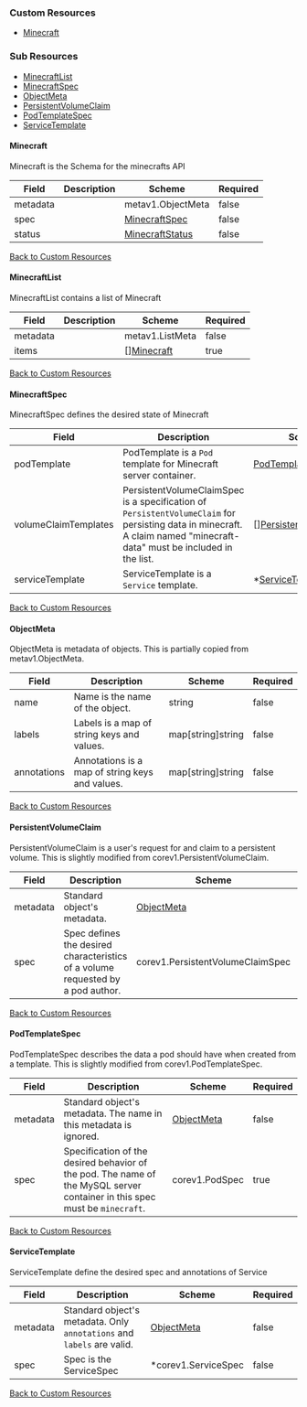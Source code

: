 
### Custom Resources

* [Minecraft](#minecraft)

### Sub Resources

* [MinecraftList](#minecraftlist)
* [MinecraftSpec](#minecraftspec)
* [ObjectMeta](#objectmeta)
* [PersistentVolumeClaim](#persistentvolumeclaim)
* [PodTemplateSpec](#podtemplatespec)
* [ServiceTemplate](#servicetemplate)

#### Minecraft

Minecraft is the Schema for the minecrafts API

| Field | Description | Scheme | Required |
| ----- | ----------- | ------ | -------- |
| metadata |  | metav1.ObjectMeta | false |
| spec |  | [MinecraftSpec](#minecraftspec) | false |
| status |  | [MinecraftStatus](#minecraftstatus) | false |

[Back to Custom Resources](#custom-resources)

#### MinecraftList

MinecraftList contains a list of Minecraft

| Field | Description | Scheme | Required |
| ----- | ----------- | ------ | -------- |
| metadata |  | metav1.ListMeta | false |
| items |  | [][Minecraft](#minecraft) | true |

[Back to Custom Resources](#custom-resources)

#### MinecraftSpec

MinecraftSpec defines the desired state of Minecraft

| Field | Description | Scheme | Required |
| ----- | ----------- | ------ | -------- |
| podTemplate | PodTemplate is a `Pod` template for Minecraft server container. | [PodTemplateSpec](#podtemplatespec) | true |
| volumeClaimTemplates | PersistentVolumeClaimSpec is a specification of `PersistentVolumeClaim` for persisting data in minecraft. A claim named \"minecraft-data\" must be included in the list. | [][PersistentVolumeClaim](#persistentvolumeclaim) | true |
| serviceTemplate | ServiceTemplate is a `Service` template. | *[ServiceTemplate](#servicetemplate) | false |

[Back to Custom Resources](#custom-resources)

#### ObjectMeta

ObjectMeta is metadata of objects. This is partially copied from metav1.ObjectMeta.

| Field | Description | Scheme | Required |
| ----- | ----------- | ------ | -------- |
| name | Name is the name of the object. | string | false |
| labels | Labels is a map of string keys and values. | map[string]string | false |
| annotations | Annotations is a map of string keys and values. | map[string]string | false |

[Back to Custom Resources](#custom-resources)

#### PersistentVolumeClaim

PersistentVolumeClaim is a user's request for and claim to a persistent volume. This is slightly modified from corev1.PersistentVolumeClaim.

| Field | Description | Scheme | Required |
| ----- | ----------- | ------ | -------- |
| metadata | Standard object's metadata. | [ObjectMeta](#objectmeta) | true |
| spec | Spec defines the desired characteristics of a volume requested by a pod author. | corev1.PersistentVolumeClaimSpec | true |

[Back to Custom Resources](#custom-resources)

#### PodTemplateSpec

PodTemplateSpec describes the data a pod should have when created from a template. This is slightly modified from corev1.PodTemplateSpec.

| Field | Description | Scheme | Required |
| ----- | ----------- | ------ | -------- |
| metadata | Standard object's metadata.  The name in this metadata is ignored. | [ObjectMeta](#objectmeta) | false |
| spec | Specification of the desired behavior of the pod. The name of the MySQL server container in this spec must be `minecraft`. | corev1.PodSpec | true |

[Back to Custom Resources](#custom-resources)

#### ServiceTemplate

ServiceTemplate define the desired spec and annotations of Service

| Field | Description | Scheme | Required |
| ----- | ----------- | ------ | -------- |
| metadata | Standard object's metadata. Only `annotations` and `labels` are valid. | [ObjectMeta](#objectmeta) | false |
| spec | Spec is the ServiceSpec | *corev1.ServiceSpec | false |

[Back to Custom Resources](#custom-resources)
